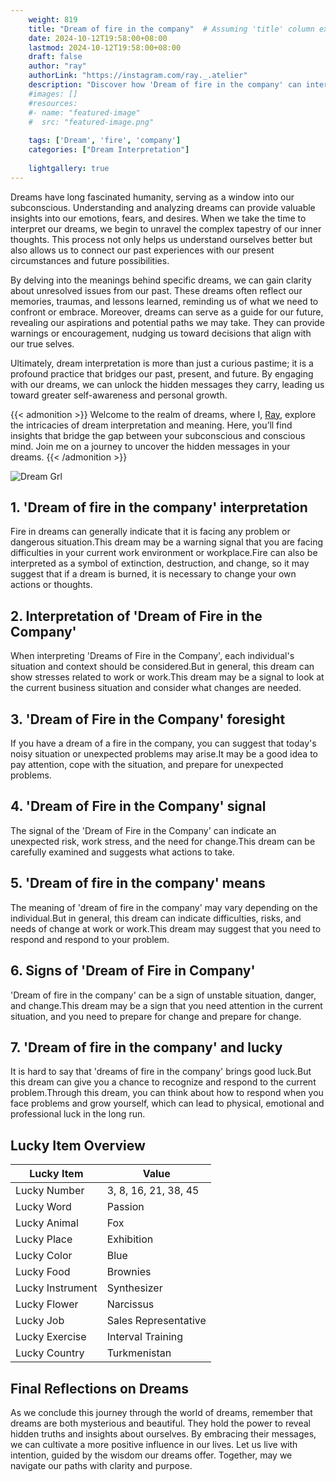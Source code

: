 ```yaml
---
    weight: 819
    title: "Dream of fire in the company"  # Assuming 'title' column exists
    date: 2024-10-12T19:58:00+08:00
    lastmod: 2024-10-12T19:58:00+08:00
    draft: false
    author: "ray"
    authorLink: "https://instagram.com/ray._.atelier"
    description: "Discover how 'Dream of fire in the company' can interpret your future and uncover its significant meanings in your life."
    #images: []
    #resources:
    #- name: "featured-image"
    #  src: "featured-image.png"
    
    tags: ['Dream', 'fire', 'company']
    categories: ["Dream Interpretation"]
    
    lightgallery: true
---
```

    
Dreams have long fascinated humanity, serving as a window into our subconscious. Understanding and analyzing dreams can provide valuable insights into our emotions, fears, and desires. When we take the time to interpret our dreams, we begin to unravel the complex tapestry of our inner thoughts. This process not only helps us understand ourselves better but also allows us to connect our past experiences with our present circumstances and future possibilities.

By delving into the meanings behind specific dreams, we can gain clarity about unresolved issues from our past. These dreams often reflect our memories, traumas, and lessons learned, reminding us of what we need to confront or embrace. Moreover, dreams can serve as a guide for our future, revealing our aspirations and potential paths we may take. They can provide warnings or encouragement, nudging us toward decisions that align with our true selves.

Ultimately, dream interpretation is more than just a curious pastime; it is a profound practice that bridges our past, present, and future. By engaging with our dreams, we can unlock the hidden messages they carry, leading us toward greater self-awareness and personal growth.

{{< admonition >}}
Welcome to the realm of dreams, where I, [Ray](https://instagram.com/ray._.atelier), explore the intricacies of dream interpretation and meaning. Here, you’ll find insights that bridge the gap between your subconscious and conscious mind. Join me on a journey to uncover the hidden messages in your dreams.
{{< /admonition >}}

![Dream Grl](https://cdn.pixabay.com/photo/2017/11/02/03/35/gothic-2910057_1280.jpg "Dream Grl")

## 1. 'Dream of fire in the company' interpretation
Fire in dreams can generally indicate that it is facing any problem or dangerous situation.This dream may be a warning signal that you are facing difficulties in your current work environment or workplace.Fire can also be interpreted as a symbol of extinction, destruction, and change, so it may suggest that if a dream is burned, it is necessary to change your own actions or thoughts.

## 2. Interpretation of 'Dream of Fire in the Company'
When interpreting 'Dreams of Fire in the Company', each individual's situation and context should be considered.But in general, this dream can show stresses related to work or work.This dream may be a signal to look at the current business situation and consider what changes are needed.

## 3. 'Dream of Fire in the Company' foresight
If you have a dream of a fire in the company, you can suggest that today's noisy situation or unexpected problems may arise.It may be a good idea to pay attention, cope with the situation, and prepare for unexpected problems.

## 4. 'Dream of Fire in the Company' signal
The signal of the 'Dream of Fire in the Company' can indicate an unexpected risk, work stress, and the need for change.This dream can be carefully examined and suggests what actions to take.

## 5. 'Dream of fire in the company' means
The meaning of 'dream of fire in the company' may vary depending on the individual.But in general, this dream can indicate difficulties, risks, and needs of change at work or work.This dream may suggest that you need to respond and respond to your problem.

## 6. Signs of 'Dream of Fire in Company'
'Dream of fire in the company' can be a sign of unstable situation, danger, and change.This dream may be a sign that you need attention in the current situation, and you need to prepare for change and prepare for change.

## 7. 'Dream of fire in the company' and lucky
It is hard to say that 'dreams of fire in the company' brings good luck.But this dream can give you a chance to recognize and respond to the current problem.Through this dream, you can think about how to respond when you face problems and grow yourself, which can lead to physical, emotional and professional luck in the long run.

## Lucky Item Overview
| Lucky Item          | Value              |
|---------------|--------------------|
| Lucky Number        | 3, 8, 16, 21, 38, 45  |
| Lucky Word          | Passion |
| Lucky Animal        | Fox |
| Lucky Place         | Exhibition     |
| Lucky Color         | Blue     |
| Lucky Food          | Brownies      |
| Lucky Instrument    | Synthesizer |
| Lucky Flower        | Narcissus    |
| Lucky Job           | Sales Representative       |
| Lucky Exercise      | Interval Training  |
| Lucky Country       | Turkmenistan    |


##  Final Reflections on Dreams

As we conclude this journey through the world of dreams, remember that dreams are both mysterious and beautiful. They hold the power to reveal hidden truths and insights about ourselves. By embracing their messages, we can cultivate a more positive influence in our lives. Let us live with intention, guided by the wisdom our dreams offer. Together, may we navigate our paths with clarity and purpose.
